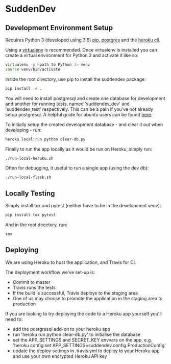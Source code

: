 # SuddenDev

## Development Environment Setup

Requires Python 3 (developed using 3.6) [pip](https://pip.pypa.io/en/stable/installing/), [postgres](https://www.postgresql.org/download/) and the [heroku cli](https://devcenter.heroku.com/articles/heroku-cli).

Using a [virtualenv](https://virtualenv.pypa.io/en/stable/)
is recommended. Once virtualenv is installed you can create a virtual environment for Python 3 and activate
it like so:

```bash
virtualenv -p <path to Python 3> venv
source venv/bin/activate
```

Inside the root directory, use pip to install the
suddendev package:

```bash
pip install -e .
```

You will need to install postgresql and create one database for development and another for running tests, named 'suddendev_dev' and 'suddendev_test' respectively.
This can be a pain if you've not already setup postgresql. A helpful guide for ubuntu users can be found [here](https://www.digitalocean.com/community/tutorials/how-to-install-and-use-postgresql-on-ubuntu-16-04).

To initially setup the created development database - and clear it out when developing - run:

```bash
heroku local:run python clear-db.py
```

Finally to run the app locally as it would be run on Heroku, simply run:

```bash
./run-local-heroku.sh
```

Often for debugging, it useful to run a single app (using the dev db):

```bash
./run-local-flask.sh
```

## Locally Testing

Simply install tox and pytest (neither have to be in the development venv):

```bash
pip install tox pytest
```

And in the root directory, run:

```bash
tox
```

## Deploying

We are using Heroku to host the application, and Travis for CI.

The deployment workflow we've set-up is:

- Commit to master
- Travis runs the tests
- If the build is successful, Travis deploys to the staging area
- One of us may choose to promote the application in the staging area to production

If you are looking to try deploying the code to a Heroku app yourself you'll need to:

- add the postgresql add-on to your heroku app
- run 'heroku run python clear-db.py' to initialise the database
- set the APP_SETTINGS and SECRET_KEY envvars on the app, e.g. 'heroku config:set APP_SETTINGS=suddendev.config.ProductionConfig'
- update the deploy settings in .travis.yml to deploy to your Heroku app and use your own encrypted Heroku API key
